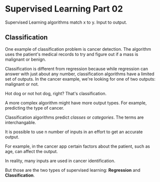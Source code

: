 # Supervised Learning Part 02

Supervised Learning algorithms match x to y. Input to output.

## Classification

One example of classification problem is cancer detection. The algorithm uses the patient's medical records to try and figure out if a mass is malignant or benign. 

Classification is different from regression because while regression can answer with just about any number, classification algorithms have a limited set of outputs. In the cancer example, we're looking for one of two outputs: malignant or not.

Hot dog or not hot dog, right? That's classification.

A more complex algorithm might have more output types. For example, predicting the type of cancer. 

Classification algorithms predict *classes* or *categories*. The terms are interchangable. 

It is possible to use n number of inputs in an effort to get an accurate output. 

For example, in the cancer app certain factors about the patient, such as age, can affect the output.

In reality, many inputs are used in cancer identification.

But those are the two types of supervised learning: **Regression** and **Classification**.

